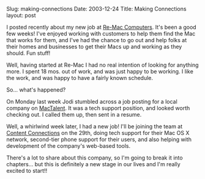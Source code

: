 Slug: making-connections
Date: 2003-12-24
Title: Making Connections
layout: post

I posted recently about my new job at <a href="http://www.re-mac.com">Re-Mac Computers</a>. It&#39;s been a good few weeks! I&#39;ve enjoyed working with customers to help them find the Mac that works for them, and I&#39;ve had the chance to go out and help folks at their homes and businesses to get their Macs up and working as they should. Fun stuff!

Well, having started at Re-Mac I had no real intention of looking for anything more. I spent 18 mos. out of work, and was just happy to be working. I like the work, and was happy to have a fairly known schedule.

So... what&#39;s happened?

On Monday last week Jodi stumbled across a job posting for a local company on <a href="http://www.mactalent.com/">MacTalent</a>. It was a tech support position, and looked worth checking out. I called them up, then sent in a resume.

Well, a whirlwind week later, I had a new job! I&#39;ll be joining the team at <a href="http://www.contentcommunications.com">Content Connections</a> on the 29th, doing tech support for their Mac OS X network, second-tier phone support for their users, and also helping with development of the company&#39;s web-based tools.

There&#39;s a lot to share about this company, so I&#39;m going to break it into chapters... but this is definitely a new stage in our lives and I&#39;m really excited to start!!
